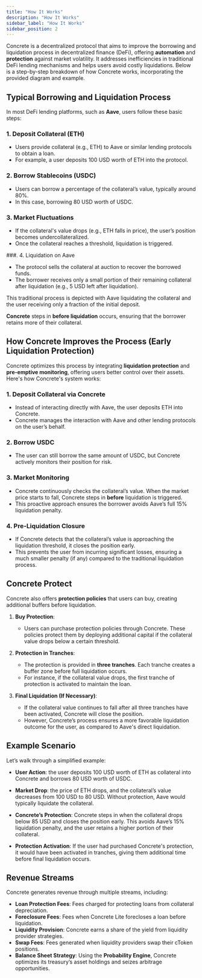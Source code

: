 ```yaml
---
title: "How It Works"
description: "How It Works"
sidebar_label: "How It Works"
sidebar_position: 2
---
```


Concrete is a decentralized protocol that aims to improve the borrowing and liquidation process in decentralized finance (DeFi), offering **automation** and **protection** against market volatility. It addresses inefficiencies in traditional DeFi lending mechanisms and helps users avoid costly liquidations. Below is a step-by-step breakdown of how Concrete works, incorporating the provided diagram and example.

## **Typical Borrowing and Liquidation Process**

In most DeFi lending platforms, such as **Aave**, users follow these basic steps:

### 1. Deposit Collateral (ETH)
   - Users provide collateral (e.g., ETH) to Aave or similar lending protocols to obtain a loan.
   - For example, a user deposits 100 USD worth of ETH into the protocol.

### 2. Borrow Stablecoins (USDC)
   - Users can borrow a percentage of the collateral’s value, typically around 80%.
   - In this case, borrowing 80 USD worth of USDC.

### 3. Market Fluctuations
   - If the collateral's value drops (e.g., ETH falls in price), the user’s position becomes undercollateralized.
   - Once the collateral reaches a threshold, liquidation is triggered.

###. 4. Liquidation on Aave
   - The protocol sells the collateral at auction to recover the borrowed funds.
   - The borrower receives only a small portion of their remaining collateral after liquidation (e.g., 5 USD left after liquidation).

This traditional process is depicted with Aave liquidating the collateral and the user receiving only a fraction of the initial deposit.

**Concrete** steps in **before liquidation** occurs, ensuring that the borrower retains more of their collateral.

## How Concrete Improves the Process (Early Liquidation Protection)

Concrete optimizes this process by integrating **liquidation protection** and **pre-emptive monitoring**, offering users better control over their assets. Here's how Concrete's system works:

### 1. Deposit Collateral via Concrete
   - Instead of interacting directly with Aave, the user deposits ETH into Concrete.
   - Concrete manages the interaction with Aave and other lending protocols on the user’s behalf.

### 2. Borrow USDC
   - The user can still borrow the same amount of USDC, but Concrete actively monitors their position for risk.

### 3. Market Monitoring
   - Concrete continuously checks the collateral’s value. When the market price starts to fall, Concrete steps in **before** liquidation is triggered.
   - This proactive approach ensures the borrower avoids Aave’s full 15% liquidation penalty.

### 4. Pre-Liquidation Closure
   - If Concrete detects that the collateral’s value is approaching the liquidation threshold, it closes the position early.
   - This prevents the user from incurring significant losses, ensuring a much smaller penalty (if any) compared to the traditional liquidation process.

## Concrete Protect

Concrete also offers **protection policies** that users can buy, creating additional buffers before liquidation.

1. **Buy Protection**:
   - Users can purchase protection policies through Concrete. These policies protect them by deploying additional capital if the collateral value drops below a certain threshold.

2. **Protection in Tranches**:
   - The protection is provided in **three tranches**. Each tranche creates a buffer zone before full liquidation occurs.
   - For instance, if the collateral value drops, the first tranche of protection is activated to maintain the loan.

3. **Final Liquidation (If Necessary)**:
   - If the collateral value continues to fall after all three tranches have been activated, Concrete will close the position.
   - However, Concrete’s process ensures a more favorable liquidation outcome for the user, as compared to Aave's direct liquidation.

## Example Scenario

Let’s walk through a simplified example:

- **User Action**: the user deposits 100 USD worth of ETH as collateral into Concrete and borrows 80 USD worth of USDC.

- **Market Drop**: the price of ETH drops, and the collateral’s value decreases from 100 USD to 80 USD. Without protection, Aave would typically liquidate the collateral.

- **Concrete’s Protection**: Concrete steps in when the collateral drops below 85 USD and closes the position early. This avoids Aave’s 15% liquidation penalty, and the user retains a higher portion of their collateral.

- **Protection Activation**: If the user had purchased Concrete's protection, it would have been activated in tranches, giving them additional time before final liquidation occurs.


## Revenue Streams

Concrete generates revenue through multiple streams, including:
- **Loan Protection Fees**: Fees charged for protecting loans from collateral depreciation.
- **Foreclosure Fees**: Fees when Concrete Lite forecloses a loan before liquidation.
- **Liquidity Provision**: Concrete earns a share of the yield from liquidity provider strategies.
- **Swap Fees**: Fees generated when liquidity providers swap their cToken positions.
- **Balance Sheet Strategy**: Using the **Probability Engine**, Concrete optimizes its treasury’s asset holdings and seizes arbitrage opportunities.
